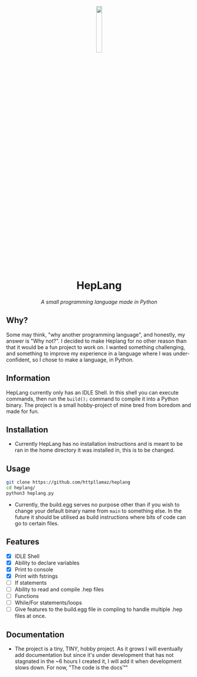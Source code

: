 <div align="center">
  <img src="https://raw.githubusercontent.com/httpllamaz/heplang/main/logo.png" width="18%">
  
  # HepLang
  
  *A small programming language made in Python*
  
</div>

## Why?

Some may think, "why another programming language", and honestly, my answer is "Why not?". I decided to make Heplang for no other reason than that it would be a fun project to work on. I wanted something challenging, and something to improve my experience in a language where I was under-confident, so I chose to make a language, in Python.

## Information

HepLang currently only has an IDLE Shell. In this shell you can execute commands, then run the `build();` command to compile it into a Python binary. The project is a small hobby-project of mine bred from boredom and made for fun.

## Installation

* Currently HepLang has no installation instructions and is meant to be ran in the home directory it was installed in, this is to be changed.

## Usage

```sh
git clone https://github.com/httpllamaz/heplang
cd heplang/
python3 heplang.py
```

* Currently, the build.egg serves no purpose other than if you wish to change your default binary name from `main` to something else. In the future it should be utilised as build instructions where bits of code can go to certain files.

## Features

- [x] IDLE Shell
- [x] Ability to declare variables
- [x] Print to console
- [x] Print with fstrings
- [ ] If statements
- [ ] Ability to read and compile .hep files
- [ ] Functions
- [ ] While/For statements/loops
- [ ] Give features to the build.egg file in compling to handle multiple .hep files at once.

## Documentation

- The project is a tiny, TINY, hobby project. As it grows I will eventually add documentation but since it's under development that has not stagnated in the ~6 hours I created it, I will add it when development slows down. For now, "The code is the docs™"

